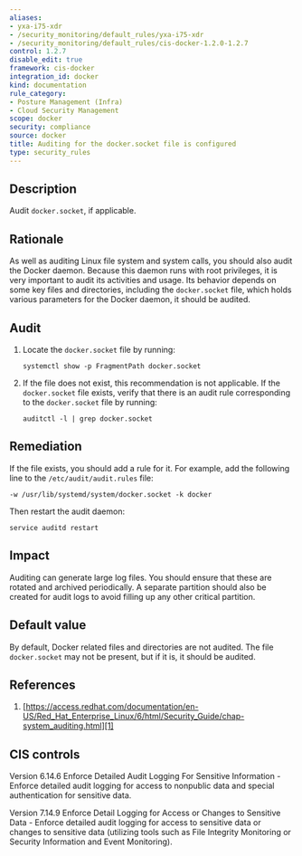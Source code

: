 ```yaml
---
aliases:
- yxa-i75-xdr
- /security_monitoring/default_rules/yxa-i75-xdr
- /security_monitoring/default_rules/cis-docker-1.2.0-1.2.7
control: 1.2.7
disable_edit: true
framework: cis-docker
integration_id: docker
kind: documentation
rule_category:
- Posture Management (Infra)
- Cloud Security Management
scope: docker
security: compliance
source: docker
title: Auditing for the docker.socket file is configured
type: security_rules
---
```


## Description

Audit `docker.socket`, if applicable.

## Rationale

As well as auditing Linux file system and system calls, you should also audit the Docker daemon. Because this daemon runs with root privileges, it is very important to audit its activities and usage. Its behavior depends on some key files and directories, including the `docker.socket` file, which holds various parameters for the Docker daemon, it should be audited.

## Audit

1. Locate the `docker.socket` file by running: 
    ```
    systemctl show -p FragmentPath docker.socket 
    ```
2. If the file does not exist, this recommendation is not applicable. If the `docker.socket` file exists, verify that there is an audit rule corresponding to the `docker.socket` file by running: 
    ```
    auditctl -l | grep docker.socket 
    ```

## Remediation

If the file exists, you should add a rule for it. For example, add the following line to the `/etc/audit/audit.rules` file:

```
-w /usr/lib/systemd/system/docker.socket -k docker 
```

Then restart the audit daemon: 
```
service auditd restart
```

## Impact

Auditing can generate large log files. You should ensure that these are rotated and archived periodically. A separate partition should also be created for audit logs to avoid filling up any other critical partition.

## Default value

By default, Docker related files and directories are not audited. The file `docker.socket` may not be present, but if it is, it should be audited.

## References

1. [https://access.redhat.com/documentation/en-US/Red_Hat_Enterprise_Linux/6/html/Security_Guide/chap-system_auditing.html][1]

## CIS controls

Version 6.14.6 Enforce Detailed Audit Logging For Sensitive Information - Enforce detailed audit logging for access to nonpublic data and special authentication for sensitive data. 

Version 7.14.9 Enforce Detail Logging for Access or Changes to Sensitive Data - Enforce detailed audit logging for access to sensitive data or changes to sensitive data (utilizing tools such as File Integrity Monitoring or Security Information and Event Monitoring).                

[1]: https://access.redhat.com/documentation/en-US/Red_Hat_Enterprise_Linux/6/html/Security_Guide/chap-system_auditing.html
